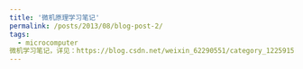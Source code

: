 ```yaml
---
title: '微机原理学习笔记'
permalink: /posts/2013/08/blog-post-2/
tags:
  - microcomputer
微机学习笔记，详见：https://blog.csdn.net/weixin_62290551/category_12259152.html?spm=1001.2014.3001.5482
---
```



